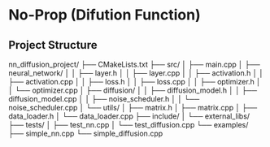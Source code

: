 # No-Prop (Difution Function)

## Project Structure

nn_diffusion_project/
├── CMakeLists.txt
├── src/
│   ├── main.cpp
│   ├── neural_network/
│   │   ├── layer.h
│   │   ├── layer.cpp
│   │   ├── activation.h
│   │   ├── activation.cpp
│   │   ├── loss.h
│   │   ├── loss.cpp
│   │   ├── optimizer.h
│   │   └── optimizer.cpp
│   ├── diffusion/
│   │   ├── diffusion_model.h
│   │   ├── diffusion_model.cpp
│   │   ├── noise_scheduler.h
│   │   └── noise_scheduler.cpp
│   └── utils/
│       ├── matrix.h
│       ├── matrix.cpp
│       ├── data_loader.h
│       └── data_loader.cpp
├── include/
│   └── external_libs/
├── tests/
│   ├── test_nn.cpp
│   └── test_diffusion.cpp
└── examples/
    ├── simple_nn.cpp
    └── simple_diffusion.cpp